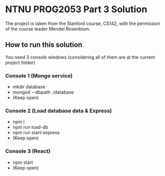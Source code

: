 # NTNU PROG2053 Part 3 Solution

The project is taken from the Stanford course, CS142, with the permission of the course leader
Mendel Rosenblum.

## How to run this solution

You need 3 console windows (considering all of them are at the current project folder)

### Console 1 (Mongo service)

- mkdir database
- mongod --dbpath ./database
- (Keep open)

### Console 2 (Load database data & Express)

- npm i
- npm run load-db
- npm run start-express
- (Keep open)

### Console 3 (React)

- npm start
- (Keep open)